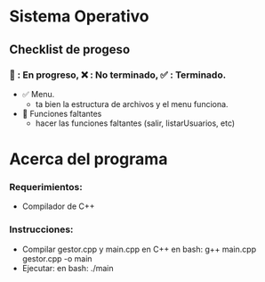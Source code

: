# Sistema Operativo

## Checklist de progeso
### :arrows_counterclockwise: : En progreso, :x: : No terminado, :white_check_mark: : Terminado.
- :white_check_mark: Menu.
  - ta bien la estructura de archivos y el menu funciona.
- :arrows_counterclockwise: Funciones faltantes
  - hacer las funciones faltantes (salir, listarUsuarios, etc)

# Acerca del programa

### Requerimientos:

- Compilador de C++

### Instrucciones:

- Compilar gestor.cpp y main.cpp en C++
en bash: g++ main.cpp gestor.cpp -o main
- Ejecutar:
en bash: ./main

